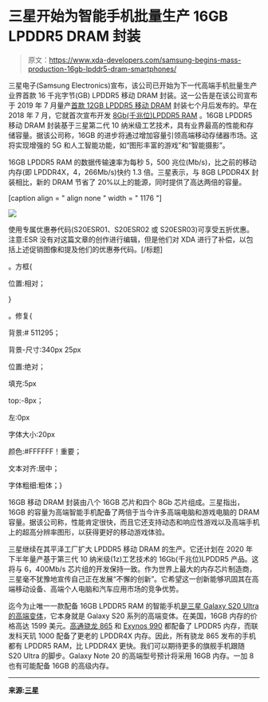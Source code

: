# 三星开始为智能手机批量生产 16GB LPDDR5 DRAM 封装

> 原文：<https://www.xda-developers.com/samsung-begins-mass-production-16gb-lpddr5-dram-smartphones/>

三星电子(Samsung Electronics)宣布，该公司已开始为下一代高端手机批量生产业界首款 16 千兆字节(GB) LPDDR5 移动 DRAM 封装。这一公告是在该公司宣布于 2019 年 7 月量产[首款 12GB LPDDR5 移动 DRAM](https://www.xda-developers.com/samsung-mass-production-12gb-lpddr5-dram-galaxy-note/) 封装七个月后发布的。早在 2018 年 7 月，它就首次宣布开发 [8Gb(千兆位)LPDDR5 RAM](https://www.xda-developers.com/samsung-first-8gb-lpddr5-dram-chip-mobile-devices/) 。16GB LPDDR5 移动 DRAM 封装基于三星第二代 10 纳米级工艺技术，具有业界最高的性能和存储容量。据该公司称，16GB 的进步将通过增加容量引领高端移动存储器市场。这将实现增强的 5G 和人工智能功能，如“图形丰富的游戏”和“智能摄影”。

16GB LPDDR5 RAM 的数据传输速率为每秒 5，500 兆位(Mb/s)，比之前的移动内存(即 LPDDR4X，4，266Mb/s)快约 1.3 倍。三星表示，与 8GB LPDDR4X 封装相比，新的 DRAM 节省了 20%以上的能源，同时提供了高达两倍的容量。

[caption align = " align none " width = " 1176 "]

[![](img/1af1c958f3a9fa0ae1193248210cbea8.png)](http://bit.ly/389gOMV)

使用专属优惠券代码(S20ESR01、S20ESR02 或 S20ESR03)可享受五折优惠。注意:ESR 没有对这篇文章的创作进行编辑，但是他们对 XDA 进行了补偿，以包括上述促销图像和提及他们的优惠券代码。[/标题]

。方框{

位置:相对；

}

。修复{

背景:# 511295；

背景-尺寸:340px 25px

位置:绝对；

填充:5px

top:-8px；

左:0px

字体大小:20px

颜色:#FFFFFF！重要；

文本对齐:居中；

字体粗细:粗体；}

16GB 移动 DRAM 封装由八个 16GB 芯片和四个 8Gb 芯片组成。三星指出，16GB 的容量为高端智能手机配备了两倍于当今许多高端电脑和游戏电脑的 DRAM 容量。据该公司称，性能肯定很快，而且它还支持动态和响应性游戏以及高端手机上的超高分辨率图形，以获得更好的移动游戏体验。

三星继续在其平泽工厂扩大 LPDDR5 移动 DRAM 的生产。它还计划在 2020 年下半年量产基于第三代 10 纳米级(1z)工艺技术的 16Gb(千兆位)LPDDR5 产品。这将与 6，400Mb/s 芯片组的开发保持一致。作为世界上最大的内存芯片制造商，三星毫不犹豫地宣传自己正在发展“不懈的创新”。它希望这一创新能够巩固其在高端移动设备、高端个人电脑和汽车应用市场的竞争优势。

迄今为止唯一一款配备 16GB LPDDR5 RAM 的智能手机[是三星 Galaxy S20 Ultra 的高端变体](https://www.xda-developers.com/samsung-galaxy-s20-ultra-16gb-ram/)，它本身就是 Galaxy S20 系列的高端变体。在美国，16GB 内存的价格高达 1599 美元。[高通骁龙 865](https://www.xda-developers.com/qualcomm-snapdragon-865-processor-specifications-features/) 和 [Exynos 990](https://www.xda-developers.com/samsung-exynos-990-5g-modem-5123-7nm/) 都配备了 LPDDR5 内存，而联发科天玑 1000 配备了更老的 LPDDR4X 内存。因此，所有骁龙 865 发布的手机都有 LPDDR5 RAM，比 LPDDR4X 更快。我们可以期待更多的旗舰手机跟随 S20 Ultra 的脚步。Galaxy Note 20 的高端型号预计将采用 16GB 内存。一加 8 也有可能配备 16GB 的高级内存。

* * *

**来源:[三星](https://news.samsung.com/global/samsung-begins-mass-production-of-industrys-first-16gb-lpddr5-dram-for-next-generation-premium-smartphones)**